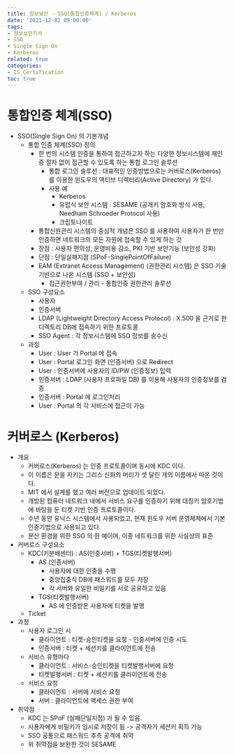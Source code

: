 ```yaml
---
title: 정보보안 - SSO(통합인증체계) / Kerberos
date: '2021-12-02 09:00:00'
tags:
- 정보보안기사
- SSO
- Single Sign On
- Kerberos
related: true
categories:
- IS_Certification
toc: true
---
```


# 통합인증 체계(SSO)
- SSO(Single Sign On) 의 기본개념
    + 통합 인증 체계(SSO) 정의
        * 한 번의 시스템 인증을 통하여 접근하고자 하는 다양한 정보시스템에 재인증 절차 없이 접근할 수 있도록 하는 통합 로그인 솔루션
            - 통합 로그인 솔루션 : 대표적인 인증방법으로는 커버로스(Kerberos) 를 이용한 윈도우의 액티브 디렉터리(Active Directory) 가 있다.
            - 사용 예
                + Kerberos
                + 유럽식 보안 시스템 : SESAME (공개키 암호화 방식 사용, Needham Schroeder Protocol 사용)
                + 크립토나이트
        * 통합신원관리 시스템의 중심적 개념은 SSO 를 사용하여 사용자가 한 번만 인증하면 네트워크의 모든 자원에 접속할 수 있게 하는 것
        * 장점 : 사용자 편의성, 운영비용 감소, PKI 기반 보안기능 (보안성 강화)
        * 단점 : 단일실패지점 (SPoF-SinglePointOfFailure)
        * EAM (Extranet Access Management) (권한관리 시스템) 은 SSO 기술 기반으로 나온 시스템 (SSO + 보안성)
            - 접근권한부여 / 관리 - 통합인증 권한관리 솔루션
    + SSO 구성요소
        * 사용자
        * 인증서버
        * LDAP (Lightweight Directory Access Protocol) : X.500 을 근거로 한 디렉토리 DB에 접속하기 위한 프로토콜
        * SSO Agent : 각 정보시스템에 SSO 정보를 송수신
    + 과정
        * User : User 가 Portal 에 접속
        * User : Portal 로그인 화면 (인증서버) 으로 Redirect
        * User : 인증서버에 사용자의 ID/PW (인증정보) 입력
        * 인증서버 : LDAP (사용자 프로파일 DB) 를 이용해 사용자의 인증정보를 검증
        * 인증서버 : Portal 에 로그인처리
        * User : Portal 의 각 서비스에 접근이 가능

# 커버로스 (Kerberos)
- 개요
    + 커버로스(Kerberos) 는 인증 프로토콜이며 동시에 KDC 이다.
    + 이 이름은 문을 지키는 그리스 신화의 머리가 셋 달린 개의 이름에서 따온 것이다.
    + MIT 에서 설계를 했고 여러 버전으로 업데이트 되었다.
    + 개방된 컴퓨터 네트워크 내에서 서비스 요구를 인증하기 위해 대칭키 암호기법에 바탕을 둔 티켓 기반 인증 프로토콜이다.
    + 수년 동안 유닉스 시스템에서 사용되었고, 현재 윈도우 서버 운영체제에서 기본 인증기법으로 사용되고 있다.
    + 분산 환경을 위한 SSO 의 한 예이며, 이종 네트워크를 위한 사실상의 표준
- 커버로스 구성요소
    + KDC(키분배센터) : AS(인증서버) + TGS(티켓발행서버)
        * AS (인증서버)
            - 사용자에 대한 인증을 수행
            - 중앙집중식 DB에 패스워드를 모두 저장
            - 각 서버와 유일한 비밀키를 서로 공유하고 있음
        * TGS(티켓발행서버)
            - AS 에 인증받은 사용자에 티켓을 발행
    + Ticket
- 과정
    + 사용자 로그인 시
        * 클라이언트 : 티켓-승인티켓을 요청 - 인증서버에 인증 시도
        * 인증서버 : 티켓 + 세션키를 클라이언트에 전송
    + 서비스 유형마다
        * 클라이언트 : 서비스-승인티켓을 티켓발행서버에 요청
        * 티켓발행서버 : 티켓 + 세션키를 클라이언트에 전송
    + 서비스 요청
        * 클라이언트 : 서버에 서비스 요청
        * 서버 : 클라이언트에 액세스 권한 부여
- 취약점
    + KDC 는 SPoF (실패단일지점) 가 될 수 있음.
    + 사용자에게 비밀키가 임시로 저장이 됨 -> 공격자가 세션키 획득 가능
    + SSO 공통으로 패스워드 추측 공격에 취약
    + 위 취약점을 보완한 것이 SESAME